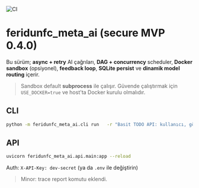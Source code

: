 ![CI](https://github.com/feridunfc/PythonProject_XX/actions/workflows/ci.yml/badge.svg?branch=main)

# feridunfc_meta_ai (secure MVP 0.4.0)

Bu sürüm; **async + retry** AI çağrıları, **DAG + concurrency** scheduler,
**Docker sandbox** (opsiyonel), **feedback loop**, **SQLite persist** ve
**dinamik model routing** içerir.

> Sandbox default **subprocess** ile çalışır. Güvende çalıştırmak için `USE_DOCKER=true`
> ve host'ta Docker kurulu olmalıdır.

## CLI
```bash
python -m feridunfc_meta_ai.cli run   -r "Basit TODO API: kullanıcı, görev ekle/listele"   --workdir ./workdir   --max-retries 2   -o ./out
```

## API
```bash
uvicorn feridunfc_meta_ai.api.main:app --reload
```

Auth: `X-API-Key: dev-secret` (ya da `.env` ile değiştirin)


> Minor: trace report komutu eklendi.
